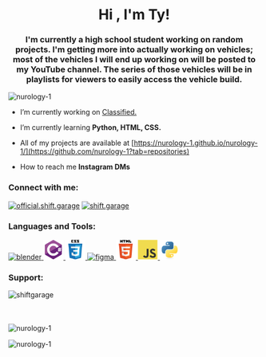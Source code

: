 <h1 align="center">Hi , I'm Ty!</h1>
<h3 align="center">I'm currently a high school student working on random projects. I'm getting more into actually working on vehicles; most of the vehicles I will end up working on will be posted to my YouTube channel. The series of those vehicles will be in playlists for viewers to easily access the vehicle build.</h3>

<p align="left"> <img src="https://komarev.com/ghpvc/?username=nurology-1&label=Profile%20views&color=0e75b6&style=flat" alt="nurology-1" /> </p>

- I’m currently working on [Classified.](about:blank)

- I’m currently learning **Python, HTML, CSS.**

- All of my projects are available at [https://nurology-1.github.io/nurology-1/](https://github.com/nurology-1?tab=repositories)

- How to reach me **Instagram DMs**

<h3 align="left">Connect with me:</h3>
<p align="left">
<a href="https://instagram.com/official.shift.garage" target="blank"><img align="center" src="https://raw.githubusercontent.com/rahuldkjain/github-profile-readme-generator/master/src/images/icons/Social/instagram.svg" alt="official.shift.garage" height="30" width="40" /></a>
<a href="https://www.youtube.com/c/shift.garage" target="blank"><img align="center" src="https://raw.githubusercontent.com/rahuldkjain/github-profile-readme-generator/master/src/images/icons/Social/youtube.svg" alt="shift.garage" height="30" width="40" /></a>
</p>

<h3 align="left">Languages and Tools:</h3>
<p align="left"> <a href="https://www.blender.org/" target="_blank" rel="noreferrer"> <img src="https://download.blender.org/branding/community/blender_community_badge_white.svg" alt="blender" width="40" height="40"/> </a> <a href="https://www.w3schools.com/cs/" target="_blank" rel="noreferrer"> <img src="https://raw.githubusercontent.com/devicons/devicon/master/icons/csharp/csharp-original.svg" alt="csharp" width="40" height="40"/> </a> <a href="https://www.w3schools.com/css/" target="_blank" rel="noreferrer"> <img src="https://raw.githubusercontent.com/devicons/devicon/master/icons/css3/css3-original-wordmark.svg" alt="css3" width="40" height="40"/> </a> <a href="https://www.figma.com/" target="_blank" rel="noreferrer"> <img src="https://www.vectorlogo.zone/logos/figma/figma-icon.svg" alt="figma" width="40" height="40"/> </a> <a href="https://www.w3.org/html/" target="_blank" rel="noreferrer"> <img src="https://raw.githubusercontent.com/devicons/devicon/master/icons/html5/html5-original-wordmark.svg" alt="html5" width="40" height="40"/> </a> <a href="https://developer.mozilla.org/en-US/docs/Web/JavaScript" target="_blank" rel="noreferrer"> <img src="https://raw.githubusercontent.com/devicons/devicon/master/icons/javascript/javascript-original.svg" alt="javascript" width="40" height="40"/> </a> <a href="https://www.python.org" target="_blank" rel="noreferrer"> <img src="https://raw.githubusercontent.com/devicons/devicon/master/icons/python/python-original.svg" alt="python" width="40" height="40"/> </a> </p>

<h3 align="left">Support:</h3>
<p><a href="https://ko-fi.com/shiftgarage"> <img align="left" src="https://cdn.ko-fi.com/cdn/kofi3.png?v=3" height="50" width="210" alt="shiftgarage" /></a></p><br><br><br>

<p><img align="center" src="https://github-readme-stats.vercel.app/api/top-langs?username=nurology-1&show_icons=true&locale=en&layout=compact" alt="nurology-1" /></p>

<p><img align="center" src="https://github-readme-streak-stats.herokuapp.com/?user=nurology-1&" alt="nurology-1" /></p>
